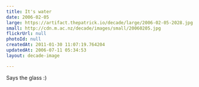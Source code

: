 ```yaml
---
title: It's water
date: 2006-02-05
large: https://artifact.thepatrick.io/decade/large/2006-02-05-2028.jpg
small: http://cdn.m.ac.nz/decade/images/small/20060205.jpg
flickrUrl: null
photoId: null
createdAt: 2011-01-30 11:07:19.764204
updatedAt: 2006-07-11 05:34:53
layout: decade-image

---
```

Says the glass :)
